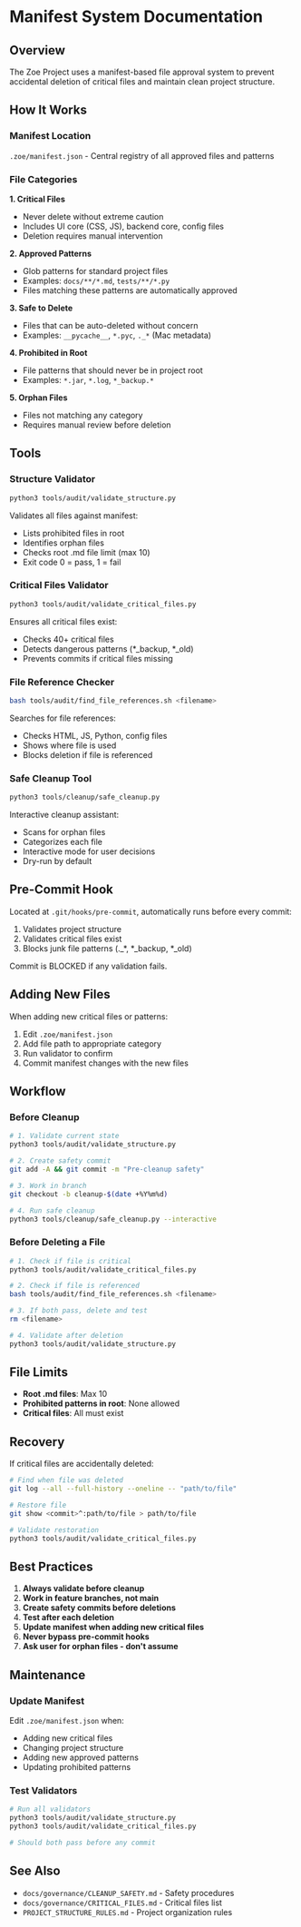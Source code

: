 # Manifest System Documentation

## Overview

The Zoe Project uses a manifest-based file approval system to prevent accidental deletion of critical files and maintain clean project structure.

## How It Works

### Manifest Location
`.zoe/manifest.json` - Central registry of all approved files and patterns

### File Categories

**1. Critical Files**
- Never delete without extreme caution
- Includes UI core (CSS, JS), backend core, config files
- Deletion requires manual intervention

**2. Approved Patterns**
- Glob patterns for standard project files
- Examples: `docs/**/*.md`, `tests/**/*.py`
- Files matching these patterns are automatically approved

**3. Safe to Delete**
- Files that can be auto-deleted without concern
- Examples: `__pycache__`, `*.pyc`, `._*` (Mac metadata)

**4. Prohibited in Root**
- File patterns that should never be in project root
- Examples: `*.jar`, `*.log`, `*_backup.*`

**5. Orphan Files**
- Files not matching any category
- Requires manual review before deletion

## Tools

### Structure Validator
```bash
python3 tools/audit/validate_structure.py
```

Validates all files against manifest:
- Lists prohibited files in root
- Identifies orphan files
- Checks root .md file limit (max 10)
- Exit code 0 = pass, 1 = fail

### Critical Files Validator
```bash
python3 tools/audit/validate_critical_files.py
```

Ensures all critical files exist:
- Checks 40+ critical files
- Detects dangerous patterns (*_backup, *_old)
- Prevents commits if critical files missing

### File Reference Checker
```bash
bash tools/audit/find_file_references.sh <filename>
```

Searches for file references:
- Checks HTML, JS, Python, config files
- Shows where file is used
- Blocks deletion if file is referenced

### Safe Cleanup Tool
```bash
python3 tools/cleanup/safe_cleanup.py
```

Interactive cleanup assistant:
- Scans for orphan files
- Categorizes each file
- Interactive mode for user decisions
- Dry-run by default

## Pre-Commit Hook

Located at `.git/hooks/pre-commit`, automatically runs before every commit:

1. Validates project structure
2. Validates critical files exist
3. Blocks junk file patterns (._*, *_backup, *_old)

Commit is BLOCKED if any validation fails.

## Adding New Files

When adding new critical files or patterns:

1. Edit `.zoe/manifest.json`
2. Add file path to appropriate category
3. Run validator to confirm
4. Commit manifest changes with the new files

## Workflow

### Before Cleanup
```bash
# 1. Validate current state
python3 tools/audit/validate_structure.py

# 2. Create safety commit
git add -A && git commit -m "Pre-cleanup safety"

# 3. Work in branch
git checkout -b cleanup-$(date +%Y%m%d)

# 4. Run safe cleanup
python3 tools/cleanup/safe_cleanup.py --interactive
```

### Before Deleting a File
```bash
# 1. Check if file is critical
python3 tools/audit/validate_critical_files.py

# 2. Check if file is referenced
bash tools/audit/find_file_references.sh <filename>

# 3. If both pass, delete and test
rm <filename>

# 4. Validate after deletion
python3 tools/audit/validate_structure.py
```

## File Limits

- **Root .md files**: Max 10
- **Prohibited patterns in root**: None allowed
- **Critical files**: All must exist

## Recovery

If critical files are accidentally deleted:

```bash
# Find when file was deleted
git log --all --full-history --oneline -- "path/to/file"

# Restore file
git show <commit>^:path/to/file > path/to/file

# Validate restoration
python3 tools/audit/validate_critical_files.py
```

## Best Practices

1. **Always validate before cleanup**
2. **Work in feature branches, not main**
3. **Create safety commits before deletions**
4. **Test after each deletion**
5. **Update manifest when adding new critical files**
6. **Never bypass pre-commit hooks**
7. **Ask user for orphan files - don't assume**

## Maintenance

### Update Manifest
Edit `.zoe/manifest.json` when:
- Adding new critical files
- Changing project structure
- Adding new approved patterns
- Updating prohibited patterns

### Test Validators
```bash
# Run all validators
python3 tools/audit/validate_structure.py
python3 tools/audit/validate_critical_files.py

# Should both pass before any commit
```

## See Also

- `docs/governance/CLEANUP_SAFETY.md` - Safety procedures
- `docs/governance/CRITICAL_FILES.md` - Critical files list
- `PROJECT_STRUCTURE_RULES.md` - Project organization rules


